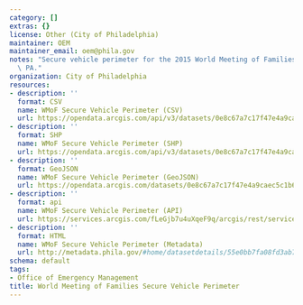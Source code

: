 ```yaml
---
category: []
extras: {}
license: Other (City of Philadelphia)
maintainer: OEM
maintainer_email: oem@phila.gov
notes: "Secure vehicle perimeter for the 2015 World Meeting of Families in Philadelphia,\
  \ PA."
organization: City of Philadelphia
resources:
- description: ''
  format: CSV
  name: WMoF Secure Vehicle Perimeter (CSV)
  url: https://opendata.arcgis.com/api/v3/datasets/0e8c67a7c17f47e4a9caec5c1b65a649_0/downloads/data?format=csv&spatialRefId=4326
- description: ''
  format: SHP
  name: WMoF Secure Vehicle Perimeter (SHP)
  url: https://opendata.arcgis.com/api/v3/datasets/0e8c67a7c17f47e4a9caec5c1b65a649_0/downloads/data?format=shp&spatialRefId=4326
- description: ''
  format: GeoJSON
  name: WMoF Secure Vehicle Perimeter (GeoJSON)
  url: https://opendata.arcgis.com/datasets/0e8c67a7c17f47e4a9caec5c1b65a649_0.geojson
- description: ''
  format: api
  name: WMoF Secure Vehicle Perimeter (API)
  url: https://services.arcgis.com/fLeGjb7u4uXqeF9q/arcgis/rest/services/Secure_Vehicle_Perimeter_WMoF/FeatureServer/0/query?outFields=*&where=1%3D1
- description: ''
  format: HTML
  name: WMoF Secure Vehicle Perimeter (Metadata)
  url: http://metadata.phila.gov/#home/datasetdetails/55e0bb7fa08fd3ab7a6bcd25/representationdetails/55e0bc1fa08fd3ab7a6bcd2c/
schema: default
tags:
- Office of Emergency Management
title: World Meeting of Families Secure Vehicle Perimeter
---
```


